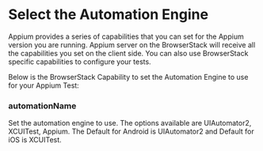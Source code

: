 # Select the Automation Engine


Appium provides a series of capabilities that you can set for the Appium version you are running. Appium server on the BrowserStack will receive all the capabilities you set on the client side. You can also use BrowserStack specific capabilities to configure your tests. 

Below is the BrowserStack Capability to set the Automation Engine to use for your Appium Test:

### automationName
Set the automation engine to use. The options available are UIAutomator2, XCUITest, Appium. The Default for Android is UIAutomator2 and Default for iOS is XCUITest.  
